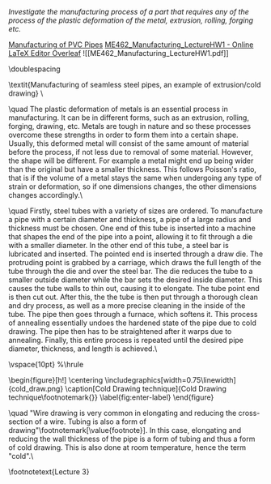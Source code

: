 *Investigate the manufacturing process of a part that requires any of the process of the plastic deformation of the metal, extrusion, rolling, forging etc.* 

<u>Manufacturing of PVC Pipes</u>
[ME462_Manufacturing_LectureHW1 - Online LaTeX Editor Overleaf](https://www.overleaf.com/project/65136bf63a46a1ba615f8d97)
![[ME462_Manufacturing_LectureHW1.pdf]]

\doublespacing

\textit{Manufacturing of seamless steel pipes, an example of extrusion/cold drawing} \\

\quad The plastic deformation of metals is an essential process in manufacturing. It can be in different forms, such as an extrusion, rolling, forging, drawing, etc. Metals are tough in nature and so these processes overcome these strengths in order to form them into a certain shape. Usually, this deformed metal will consist of the same amount of material before the process, if not less due to removal of some material. However, the shape will be different. For example a metal might end up being wider than the original but have a smaller thickness. This follows Poisson's ratio, that is if the volume of a metal stays the same when undergoing any type of strain or deformation, so if one dimensions changes, the other dimensions changes accordingly.\\ 

\quad Firstly, steel tubes with a variety of sizes are ordered. To manufacture a pipe with a certain diameter and thickness, a pipe of a large radius and thickness must be chosen. One end of this tube is inserted into a machine that shapes the end of the pipe into a point, allowing it to fit through a die with a smaller diameter. In the other end of this tube, a steel bar is lubricated and inserted. The pointed end is inserted through a draw die. The protruding point is grabbed by a carriage, which draws the full length of the tube through the die and over the steel bar. The die reduces the tube to a smaller outside diameter while the bar sets the desired inside diameter. This causes the tube walls to thin out, causing it to elongate. The tube point end is then cut out. After this, the the tube is then put through a thorough clean and dry process, as well as a more precise cleaning in the inside of the tube. The pipe then goes through a furnace, which softens it. This process of annealing essentially undoes the hardened state of the pipe due to cold drawing. The pipe then has to be straightened after it warps due to annealing. Finally, this entire process is repeated until the desired pipe diameter, thickness, and length is achieved.\\


\vspace{10pt}
%\hrule

\begin{figure}[h!]
    \centering
    \includegraphics[width=0.75\linewidth]{cold_draw.png}
    \caption[Cold Drawing technique]{Cold Drawing technique\footnotemark{}}
    \label{fig:enter-label}
\end{figure}


\quad "Wire drawing is very common in elongating and reducing the cross-section of a wire. Tubing is also a form of drawing"\footnotemark[\value{footnote}]. In this case, elongating and reducing the wall thickness of the pipe is a form of tubing and thus a form of cold drawing. This is also done at room temperature, hence the term "cold".\\

\footnotetext{Lecture 3}